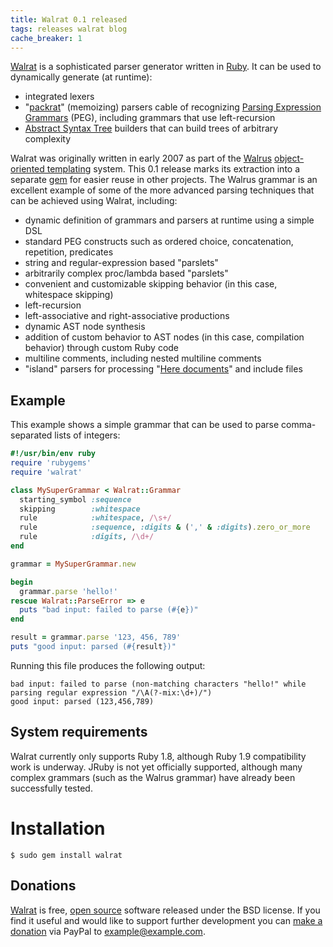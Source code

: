 ```yaml
---
title: Walrat 0.1 released
tags: releases walrat blog
cache_breaker: 1
---
```


[Walrat](/wiki/Walrat) is a sophisticated parser generator written in [Ruby](/wiki/Ruby). It can be used to dynamically generate (at runtime):

-   integrated lexers
-   "[packrat](/wiki/packrat)" (memoizing) parsers cable of recognizing [Parsing Expression Grammars](/wiki/Parsing_Expression_Grammars) (PEG), including grammars that use left-recursion
-   [Abstract Syntax Tree](/wiki/Abstract_Syntax_Tree) builders that can build trees of arbitrary complexity

Walrat was originally written in early 2007 as part of the [Walrus](/wiki/Walrus) [object-oriented templating](/wiki/object-oriented_templating) system. This 0.1 release marks its extraction into a separate [gem](/wiki/gem) for easier reuse in other projects. The Walrus grammar is an excellent example of some of the more advanced parsing techniques that can be achieved using Walrat, including:

-   dynamic definition of grammars and parsers at runtime using a simple DSL
-   standard PEG constructs such as ordered choice, concatenation, repetition, predicates
-   string and regular-expression based "parslets"
-   arbitrarily complex proc/lambda based "parslets"
-   convenient and customizable skipping behavior (in this case, whitespace skipping)
-   left-recursion
-   left-associative and right-associative productions
-   dynamic AST node synthesis
-   addition of custom behavior to AST nodes (in this case, compilation behavior) through custom Ruby code
-   multiline comments, including nested multiline comments
-   "island" parsers for processing "[Here documents](/wiki/Here_documents)" and include files

## Example

This example shows a simple grammar that can be used to parse comma-separated lists of integers:

```ruby
#!/usr/bin/env ruby
require 'rubygems'
require 'walrat'

class MySuperGrammar < Walrat::Grammar
  starting_symbol :sequence
  skipping        :whitespace
  rule            :whitespace, /\s+/
  rule            :sequence, :digits & (',' & :digits).zero_or_more
  rule            :digits, /\d+/
end

grammar = MySuperGrammar.new

begin
  grammar.parse 'hello!'
rescue Walrat::ParseError => e
  puts "bad input: failed to parse (#{e})"
end

result = grammar.parse '123, 456, 789'
puts "good input: parsed (#{result})"
```

Running this file produces the following output:

    bad input: failed to parse (non-matching characters "hello!" while parsing regular expression "/\A(?-mix:\d+)/")
    good input: parsed (123,456,789)

## System requirements

Walrat currently only supports Ruby 1.8, although Ruby 1.9 compatibility work is underway. JRuby is not yet officially supported, although many complex grammars (such as the Walrus grammar) have already been successfully tested.

# Installation

```shell
$ sudo gem install walrat
```

## Donations

[Walrat](/wiki/Walrat) is free, [open source](/wiki/open_source) software released under the BSD license. If you find it useful and would like to support further development you can [make a donation](/products/walrat/donations) via PayPal to <example@example.com>.
